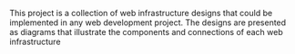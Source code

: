 This project is a collection of web infrastructure designs that could be implemented in any web development project. The designs are presented as diagrams that illustrate the components and connections of each web infrastructure
